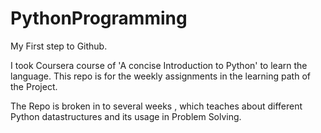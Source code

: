 # PythonProgramming

My First step to Github.

I took Coursera course of 'A concise Introduction to Python' to learn the language.
This repo is for the weekly assignments in the learning path of the Project.

The Repo is broken in to several weeks , which teaches about different Python datastructures and its usage in Problem Solving.



